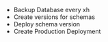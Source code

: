 - Backup Database every xh
- Create versions for schemas
- Deploy schema version
- Create Production Deployment

